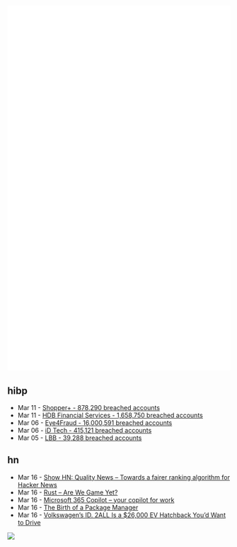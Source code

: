 ![Metrics](https://raw.githubusercontent.com/phixion/phixion/master/metrics.svg)

## hibp

<!--
for https://github.com/phixion/phixion/blob/main/.github/workflows/feeds.yml
-->
<!--START_SECTION:haveibeenpwnd-->
- Mar 11 - [Shopper+ - 878,290 breached accounts](https://haveibeenpwned.com/PwnedWebsites#ShopperPlus)
- Mar 11 - [HDB Financial Services - 1,658,750 breached accounts](https://haveibeenpwned.com/PwnedWebsites#HDBFinancialServices)
- Mar 06 - [Eye4Fraud - 16,000,591 breached accounts](https://haveibeenpwned.com/PwnedWebsites#Eye4Fraud)
- Mar 06 - [iD Tech - 415,121 breached accounts](https://haveibeenpwned.com/PwnedWebsites#iDTech)
- Mar 05 - [LBB - 39,288 breached accounts](https://haveibeenpwned.com/PwnedWebsites#LBB)
<!--END_SECTION:haveibeenpwnd-->

## hn

<!--
for https://github.com/phixion/phixion/blob/main/.github/workflows/feeds.yml
-->
<!--START_SECTION:hn-->
- Mar 16 - [Show HN: Quality News – Towards a fairer ranking algorithm for Hacker News](https://news.social-protocols.org/top)
- Mar 16 - [Rust – Are We Game Yet?](https://arewegameyet.rs)
- Mar 16 - [Microsoft 365 Copilot – your copilot for work](https://blogs.microsoft.com/blog/2023/03/16/introducing-microsoft-365-copilot-your-copilot-for-work/)
- Mar 16 - [The Birth of a Package Manager](https://ochagavia.nl/blog/the-birth-of-a-package-manager/)
- Mar 16 - [Volkswagen’s ID. 2ALL Is a $26,000 EV Hatchback You’d Want to Drive](https://www.thedrive.com/news/volkswagens-id-2all-concept-is-a-26000-ev-hatchback-youd-acutally-want-to-drive)
<!--END_SECTION:hn-->

<!--
for https://yhype.me
-->
![](https://hit.yhype.me/github/profile?user_id=13013670)

